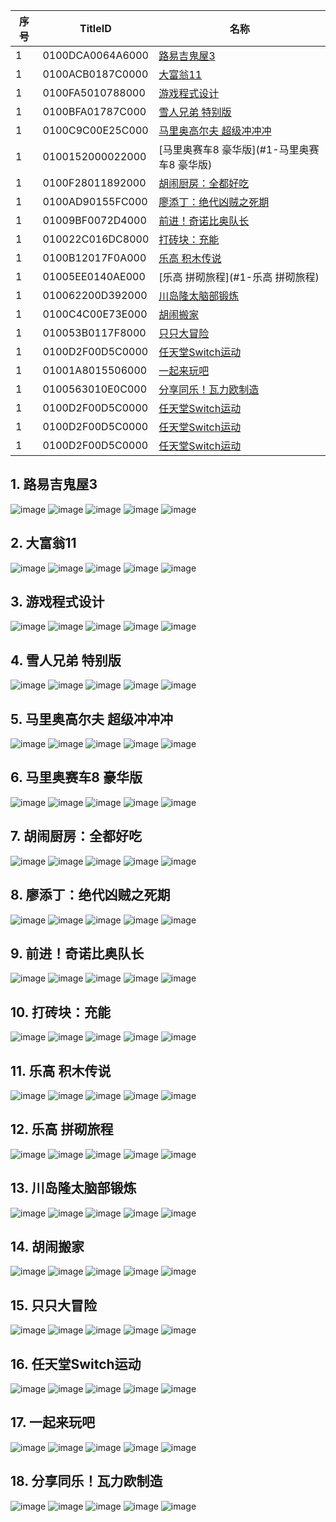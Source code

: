 |  序号 | TitleID | 名称 |
| --- | --- | --- |
| 1 | 0100DCA0064A6000 | [路易吉鬼屋3](#1-路易吉鬼屋3) |
| 1 | 0100ACB0187C0000 | [大富翁11](#1-大富翁11) |
| 1 | 0100FA5010788000 | [游戏程式设计](#1-游戏程式设计) |
| 1 | 0100BFA01787C000 | [雪人兄弟 特别版](#1-雪人兄弟-特别版) |
| 1 | 0100C9C00E25C000 | [马里奥高尔夫 超级冲冲冲](#1-马里奥高尔夫-超级冲冲冲) |
| 1 | 0100152000022000 | [马里奥赛车8 豪华版](#1-马里奥赛车8 豪华版) |
| 1 | 0100F28011892000 | [胡闹厨房：全都好吃](#1-胡闹厨房全都好吃) |
| 1 | 0100AD90155FC000 | [廖添丁：绝代凶贼之死期](#1-廖添丁绝代凶贼之死期) |
| 1 | 01009BF0072D4000 | [前进！奇诺比奥队长](#1-前进奇诺比奥队长) |
| 1 | 010022C016DC8000 | [打砖块：充能](#1-打砖块充能) |
| 1 | 0100B12017F0A000 | [乐高 积木传说](#1-乐高-积木传说) |
| 1 | 01005EE0140AE000 | [乐高 拼砌旅程](#1-乐高 拼砌旅程) |
| 1 | 010062200D392000 | [川岛隆太脑部锻炼](#1-川岛隆太脑部锻炼) |
| 1 | 0100C4C00E73E000 | [胡闹搬家](#1-胡闹搬家) |
| 1 | 010053B0117F8000 | [只只大冒险](#1-只只大冒险) |
| 1 | 0100D2F00D5C0000 | [任天堂Switch运动](#1-任天堂Switch运动) |
| 1 | 01001A8015506000 | [一起来玩吧](#1-一起来玩吧) |
| 1 | 0100563010E0C000 | [分享同乐！瓦力欧制造](#1-分享同乐瓦力欧制造) |
| 1 | 0100D2F00D5C0000 | [任天堂Switch运动](#1-任天堂Switch运动) |
| 1 | 0100D2F00D5C0000 | [任天堂Switch运动](#1-任天堂Switch运动) |
| 1 | 0100D2F00D5C0000 | [任天堂Switch运动](#1-任天堂Switch运动) |

## 1. 路易吉鬼屋3
![image](https://user-images.githubusercontent.com/1119014/208276138-7455c3f2-9496-4e6d-a650-1556313dcad0.png)
![image](https://user-images.githubusercontent.com/1119014/208276139-fc88b787-3aaf-4078-a20d-a247185ae7ee.png)
![image](https://user-images.githubusercontent.com/1119014/208276143-6d3216ca-a5b0-417a-8702-88f5cfc602e7.png)
![image](https://user-images.githubusercontent.com/1119014/208276146-f69e0ec0-9ffc-481d-8bf4-e7f69c580b17.png)
![image](https://user-images.githubusercontent.com/1119014/208276149-e7924637-38b7-4433-81db-c39af251baa8.png)

## 2. 大富翁11
![image](https://user-images.githubusercontent.com/1119014/208276179-94751cf8-6355-4b1b-9dc3-137266a2f503.png)
![image](https://user-images.githubusercontent.com/1119014/208276183-e5e4ec30-56f6-4b97-a622-02153a83bec3.png)
![image](https://user-images.githubusercontent.com/1119014/208276188-46fdf088-15f1-49de-b25d-b2e38f0a5032.png)
![image](https://user-images.githubusercontent.com/1119014/208276191-b5bfd7b3-7f9d-4052-b90e-abc8604b7131.png)
![image](https://user-images.githubusercontent.com/1119014/208276193-964b112c-7664-43d0-a166-a91699db70f5.png)

## 3. 游戏程式设计
![image](https://user-images.githubusercontent.com/1119014/208276222-8220ec05-51dc-4416-8642-f52d76c9af93.png)
![image](https://user-images.githubusercontent.com/1119014/208276223-18a51419-e153-4f6e-86bb-67cf6029797d.png)
![image](https://user-images.githubusercontent.com/1119014/208276227-3c0457c3-4d9f-496f-a8fd-d854ea4fcb8e.png)
![image](https://user-images.githubusercontent.com/1119014/208276229-037955f0-5190-4ba7-bfe1-80954d5fae30.png)
![image](https://user-images.githubusercontent.com/1119014/208276230-f1a64ca1-7b8d-4ac0-a382-b43fe0a9a9e4.png)

## 4. 雪人兄弟 特别版
![image](https://user-images.githubusercontent.com/1119014/208276248-4f57922e-15b5-4115-9575-a24f1d242cc1.png)
![image](https://user-images.githubusercontent.com/1119014/208276256-fac2835c-d597-4f3e-afb3-a3efcd6b50a3.png)
![image](https://user-images.githubusercontent.com/1119014/208276259-fdf1c9b1-f8e3-40b1-9762-a0fbe6942678.png)
![image](https://user-images.githubusercontent.com/1119014/208276264-832a302b-5027-4155-8237-fd4970fd0892.png)
![image](https://user-images.githubusercontent.com/1119014/208276253-941cc20c-f752-4cec-bac1-c001e55d4578.png)

## 5. 马里奥高尔夫 超级冲冲冲
![image](https://user-images.githubusercontent.com/1119014/208276305-d75f6d78-207c-46ff-808b-1231f126dc0f.png)
![image](https://user-images.githubusercontent.com/1119014/208276309-20e90617-be99-4621-9e7d-eb5e019f9ecd.png)
![image](https://user-images.githubusercontent.com/1119014/208276304-64bc7780-91d1-4418-ac23-13defe8122ef.png)
![image](https://user-images.githubusercontent.com/1119014/208276313-33338ef1-c2c7-4647-8842-878a1520afc8.png)
![image](https://user-images.githubusercontent.com/1119014/208276315-3614419a-ec91-4436-b461-b035d8910179.png)

## 6. 马里奥赛车8 豪华版
![image](https://user-images.githubusercontent.com/1119014/208276377-2ccf9bf9-c3dc-41a6-af33-cdf942e6669e.png)
![image](https://user-images.githubusercontent.com/1119014/208276356-d9dd59a4-a0fb-48fb-a808-4574d3a543d9.png)
![image](https://user-images.githubusercontent.com/1119014/208276392-fdbd556c-f657-417f-a9ad-5c448190c19e.png)
![image](https://user-images.githubusercontent.com/1119014/208276407-3c3e8bb0-29b9-4885-986c-f78eed22a3d7.png)
![image](https://user-images.githubusercontent.com/1119014/208276430-b7a45169-a11a-49fa-8347-c428b2317900.png)

## 7. 胡闹厨房：全都好吃
![image](https://user-images.githubusercontent.com/1119014/208276790-4b5fdaef-4365-489f-b55c-1eb19842aa09.png)
![image](https://user-images.githubusercontent.com/1119014/208276771-f39c4d6b-515d-4a52-9fc4-7092d6f2b59e.png)
![image](https://user-images.githubusercontent.com/1119014/208276823-9b36f340-6b5a-4881-8d66-fb247751f809.png)
![image](https://user-images.githubusercontent.com/1119014/208276843-5e18272b-d427-423e-8132-c92dae353d59.png)
![image](https://user-images.githubusercontent.com/1119014/208276858-1bbe7e76-ecc3-4669-9e42-647ff5fec663.png)

## 8. 廖添丁：绝代凶贼之死期
![image](https://user-images.githubusercontent.com/1119014/208277097-27ade875-242b-48e9-8673-f00335ddfcec.png)
![image](https://user-images.githubusercontent.com/1119014/208277080-537d225a-29c7-447a-917f-bcfa4e809a53.png)
![image](https://user-images.githubusercontent.com/1119014/208277150-54996cd6-c0c0-4da3-bd37-03789f5255a9.png)
![image](https://user-images.githubusercontent.com/1119014/208277132-ad2e1ba4-efc5-4086-8f0f-030eb2e8a2a6.png)
![image](https://user-images.githubusercontent.com/1119014/208277170-aa9d5123-219f-4d7c-87ac-dda111a4d94d.png)

## 9. 前进！奇诺比奥队长
![image](https://user-images.githubusercontent.com/1119014/208277460-85f9de36-a590-4b3d-aa8e-276209d9bc45.png)
![image](https://user-images.githubusercontent.com/1119014/208277477-a7f5a2ab-81b0-481f-b6a4-89997ecb6fae.png)
![image](https://user-images.githubusercontent.com/1119014/208277544-5275c257-dc03-45f6-a3b0-e750ac2517ae.png)
![image](https://user-images.githubusercontent.com/1119014/208277523-d2dbe50b-0fd2-4899-a103-f9446c3be515.png)
![image](https://user-images.githubusercontent.com/1119014/208277562-4d3459c7-339a-4fe9-9a01-626021c71c7a.png)

## 10. 打砖块：充能
![image](https://user-images.githubusercontent.com/1119014/208277747-06498e99-a503-44ba-9749-98c8a001300b.png)
![image](https://user-images.githubusercontent.com/1119014/208277766-33e55ae2-490e-4a85-bc9c-6da938d728db.png)
![image](https://user-images.githubusercontent.com/1119014/208277787-27dcab6c-c012-447c-9b06-7f13702a57c1.png)
![image](https://user-images.githubusercontent.com/1119014/208277802-ac805978-8f58-483a-878c-9db81ecb653a.png)
![image](https://user-images.githubusercontent.com/1119014/208277816-25579226-5b5a-498e-912a-1b866fdb63bc.png)

## 11. 乐高 积木传说
![image](https://user-images.githubusercontent.com/1119014/208277987-75cd0c48-919f-4e3f-b46c-c3bdd7a23a46.png)
![image](https://user-images.githubusercontent.com/1119014/208278005-277ab572-2d0f-4a64-930f-4bf4a9825920.png)
![image](https://user-images.githubusercontent.com/1119014/208278023-d7049b57-9b54-4461-8f12-9fd1eefa3af2.png)
![image](https://user-images.githubusercontent.com/1119014/208278148-2f319440-25a4-4a96-9f52-758d7d02159c.png)
![image](https://user-images.githubusercontent.com/1119014/208278169-b4561517-0261-4557-a0dd-6a88ce1f6ea2.png)

## 12. 乐高 拼砌旅程
![image](https://user-images.githubusercontent.com/1119014/208278238-717f4124-b7b8-4a26-8467-b8086584c196.png)
![image](https://user-images.githubusercontent.com/1119014/208278242-10fe714a-4807-4186-a3f1-56e2636c1ecb.png)
![image](https://user-images.githubusercontent.com/1119014/208278244-7fbeb4dc-fcad-42ca-8aef-d212e702bff9.png)
![image](https://user-images.githubusercontent.com/1119014/208278249-8b931fbb-3dfb-42b7-a87d-715271882dff.png)
![image](https://user-images.githubusercontent.com/1119014/208278250-4b4c9573-ee91-48b3-9b7a-3e4e7382393f.png)

## 13. 川岛隆太脑部锻炼
![image](https://user-images.githubusercontent.com/1119014/208278272-70081dd5-cc13-453b-8933-a24e803fc8af.png)
![image](https://user-images.githubusercontent.com/1119014/208278274-1847e0e0-95fe-4684-abc2-0bd6d2b0ae37.png)
![image](https://user-images.githubusercontent.com/1119014/208278275-a58f9503-b0d5-479b-b1c8-b6df1e5ff741.png)
![image](https://user-images.githubusercontent.com/1119014/208278276-3c56109e-f085-4d23-8e7e-d91de76a7f49.png)
![image](https://user-images.githubusercontent.com/1119014/208278278-5654e0c4-1a1f-4529-915c-dcb65e4a892c.png)

## 14. 胡闹搬家
![image](https://user-images.githubusercontent.com/1119014/208278306-59f4b9e6-31a8-448b-9945-ef9622cf4886.png)
![image](https://user-images.githubusercontent.com/1119014/208278308-975abc40-49cc-4eea-b7ee-fb826709e90c.png)
![image](https://user-images.githubusercontent.com/1119014/208278315-f368a3fa-377d-4a6a-9b0b-33f2bd38e0e1.png)
![image](https://user-images.githubusercontent.com/1119014/208278312-7f70f7dc-77a6-491c-a82c-3d1ce3e6acf3.png)
![image](https://user-images.githubusercontent.com/1119014/208278320-3baa02f7-6f86-4937-8752-620070d2e92c.png)

## 15. 只只大冒险
![image](https://user-images.githubusercontent.com/1119014/208278332-b7cab370-7e45-49c3-a14b-d8a11ab8a94d.png)
![image](https://user-images.githubusercontent.com/1119014/208278333-97627dcb-3b0f-4df9-8c5e-688c8c714f61.png)
![image](https://user-images.githubusercontent.com/1119014/208278334-f7ca1042-2a48-437f-8e75-e9a5ce6fc8c7.png)
![image](https://user-images.githubusercontent.com/1119014/208278336-1f6317ba-c7c3-43f2-a0ad-59107e6cad48.png)
![image](https://user-images.githubusercontent.com/1119014/208278338-49a5f605-ac88-4232-a81b-bc8bd259b567.png)

## 16. 任天堂Switch运动
![image](https://user-images.githubusercontent.com/1119014/208278356-811dbb97-fcce-4219-a180-efd124ab750e.png)
![image](https://user-images.githubusercontent.com/1119014/208278368-c6eebe22-2c37-4747-98cc-ccf49893a414.png)
![image](https://user-images.githubusercontent.com/1119014/208278370-32f6b9fa-7dd9-4cc9-bd5a-a076cc49c300.png)
![image](https://user-images.githubusercontent.com/1119014/208278373-ab85ac35-caf9-43f1-a320-306256adb352.png)
![image](https://user-images.githubusercontent.com/1119014/208278380-1cae5b85-9cc8-4a08-9c4e-d11709673f48.png)

## 17. 一起来玩吧
![image](https://user-images.githubusercontent.com/1119014/208278413-b503bb81-4b72-4ab6-9518-d64ff9d96fc9.png)
![image](https://user-images.githubusercontent.com/1119014/208278410-e50e0395-1be0-4f2c-8613-fb706bbff7a0.png)
![image](https://user-images.githubusercontent.com/1119014/208278416-cdd80f91-4762-46cd-80a9-bf5760b72776.png)
![image](https://user-images.githubusercontent.com/1119014/208278418-45280cd4-4bfc-476b-bd63-223c33e274e6.png)
![image](https://user-images.githubusercontent.com/1119014/208278421-f4439d55-84d6-4f8e-be64-7bfe6b5ec591.png)

## 18. 分享同乐！瓦力欧制造
![image](https://user-images.githubusercontent.com/1119014/208278438-6548d1ec-e328-4a86-8981-6ba595068702.png)
![image](https://user-images.githubusercontent.com/1119014/208278465-5cc4420f-21fc-41a3-9d9f-ca6f5b3b1da3.png)
![image](https://user-images.githubusercontent.com/1119014/208278471-4b6fd2a4-c8c9-4a37-9c12-f4826689e00d.png)
![image](https://user-images.githubusercontent.com/1119014/208278473-79919def-ec72-4496-9271-e6ddb9bb3911.png)
![image](https://user-images.githubusercontent.com/1119014/208278478-852c4bc2-63eb-49c2-87fc-5ee5ff4ccfa1.png)
